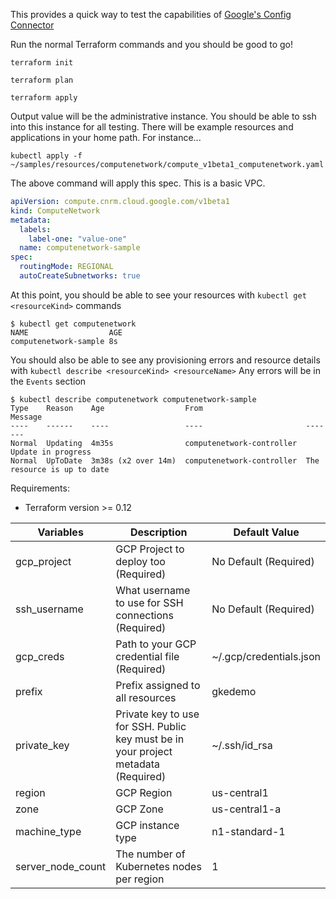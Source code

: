 This provides a quick way to test the capabilities of [Google's Config Connector](https://cloud.google.com/config-connector/docs)

Run the normal Terraform commands and you should be good to go!

```terraform init```

```terraform plan```

```terraform apply```


Output value will be the administrative instance.  You should be able to ssh into this instance for all testing.  There will be example resources and applications in your home path.  For instance...

```kubectl apply -f ~/samples/resources/computenetwork/compute_v1beta1_computenetwork.yaml```

The above command will apply this spec.  This is a basic VPC.
```yaml
apiVersion: compute.cnrm.cloud.google.com/v1beta1
kind: ComputeNetwork
metadata:
  labels:
    label-one: "value-one"
  name: computenetwork-sample
spec:
  routingMode: REGIONAL
  autoCreateSubnetworks: true
```
At this point, you should be able to see your resources with `kubectl get <resourceKind>` commands

```
$ kubectl get computenetwork
NAME                  AGE
computenetwork-sample 8s
```
You should also be able to see any provisioning errors and resource details with `kubectl describe <resourceKind> <resourceName>`
Any errors will be in the `Events` section
```
$ kubectl describe computenetwork computenetwork-sample
Type    Reason    Age                  From                       Message
----    ------    ----                 ----                       -------
Normal  Updating  4m35s                computenetwork-controller  Update in progress
Normal  UpToDate  3m38s (x2 over 14m)  computenetwork-controller  The resource is up to date
```
Requirements:
* Terraform version >= 0.12

|Variables|Description                  | Default Value
|------------------------------|-----------------------------|------------------------------|
|gcp_project|GCP  Project  to  deploy  too (Required)|No Default (Required)
|ssh_username|What  username  to  use  for  SSH  connections (Required)|No Default (Required)
|gcp_creds|Path  to  your  GCP  credential  file (Required)|~/.gcp/credentials.json
|prefix|Prefix assigned to all resources|gkedemo
|private_key|Private  key  to  use  for  SSH.  Public key must be in your project metadata (Required)|~/.ssh/id_rsa
|region|GCP  Region|us-central1
|zone|GCP Zone|us-central1-a
|machine_type|GCP  instance  type|n1-standard-1
|server_node_count|The number of Kubernetes nodes per region| 1